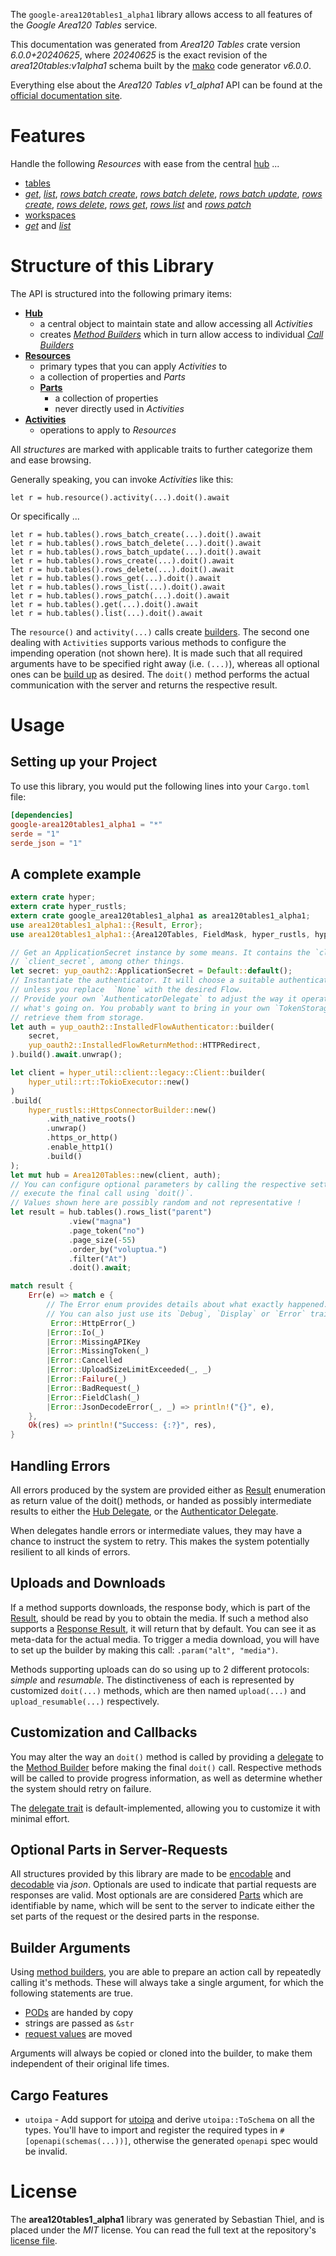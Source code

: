 <!---
DO NOT EDIT !
This file was generated automatically from 'src/generator/templates/api/README.md.mako'
DO NOT EDIT !
-->
The `google-area120tables1_alpha1` library allows access to all features of the *Google Area120 Tables* service.

This documentation was generated from *Area120 Tables* crate version *6.0.0+20240625*, where *20240625* is the exact revision of the *area120tables:v1alpha1* schema built by the [mako](http://www.makotemplates.org/) code generator *v6.0.0*.

Everything else about the *Area120 Tables* *v1_alpha1* API can be found at the
[official documentation site](https://support.google.com/area120-tables/answer/10011390).
# Features

Handle the following *Resources* with ease from the central [hub](https://docs.rs/google-area120tables1_alpha1/6.0.0+20240625/google_area120tables1_alpha1/Area120Tables) ...

* [tables](https://docs.rs/google-area120tables1_alpha1/6.0.0+20240625/google_area120tables1_alpha1/api::Table)
 * [*get*](https://docs.rs/google-area120tables1_alpha1/6.0.0+20240625/google_area120tables1_alpha1/api::TableGetCall), [*list*](https://docs.rs/google-area120tables1_alpha1/6.0.0+20240625/google_area120tables1_alpha1/api::TableListCall), [*rows batch create*](https://docs.rs/google-area120tables1_alpha1/6.0.0+20240625/google_area120tables1_alpha1/api::TableRowBatchCreateCall), [*rows batch delete*](https://docs.rs/google-area120tables1_alpha1/6.0.0+20240625/google_area120tables1_alpha1/api::TableRowBatchDeleteCall), [*rows batch update*](https://docs.rs/google-area120tables1_alpha1/6.0.0+20240625/google_area120tables1_alpha1/api::TableRowBatchUpdateCall), [*rows create*](https://docs.rs/google-area120tables1_alpha1/6.0.0+20240625/google_area120tables1_alpha1/api::TableRowCreateCall), [*rows delete*](https://docs.rs/google-area120tables1_alpha1/6.0.0+20240625/google_area120tables1_alpha1/api::TableRowDeleteCall), [*rows get*](https://docs.rs/google-area120tables1_alpha1/6.0.0+20240625/google_area120tables1_alpha1/api::TableRowGetCall), [*rows list*](https://docs.rs/google-area120tables1_alpha1/6.0.0+20240625/google_area120tables1_alpha1/api::TableRowListCall) and [*rows patch*](https://docs.rs/google-area120tables1_alpha1/6.0.0+20240625/google_area120tables1_alpha1/api::TableRowPatchCall)
* [workspaces](https://docs.rs/google-area120tables1_alpha1/6.0.0+20240625/google_area120tables1_alpha1/api::Workspace)
 * [*get*](https://docs.rs/google-area120tables1_alpha1/6.0.0+20240625/google_area120tables1_alpha1/api::WorkspaceGetCall) and [*list*](https://docs.rs/google-area120tables1_alpha1/6.0.0+20240625/google_area120tables1_alpha1/api::WorkspaceListCall)




# Structure of this Library

The API is structured into the following primary items:

* **[Hub](https://docs.rs/google-area120tables1_alpha1/6.0.0+20240625/google_area120tables1_alpha1/Area120Tables)**
    * a central object to maintain state and allow accessing all *Activities*
    * creates [*Method Builders*](https://docs.rs/google-area120tables1_alpha1/6.0.0+20240625/google_area120tables1_alpha1/common::MethodsBuilder) which in turn
      allow access to individual [*Call Builders*](https://docs.rs/google-area120tables1_alpha1/6.0.0+20240625/google_area120tables1_alpha1/common::CallBuilder)
* **[Resources](https://docs.rs/google-area120tables1_alpha1/6.0.0+20240625/google_area120tables1_alpha1/common::Resource)**
    * primary types that you can apply *Activities* to
    * a collection of properties and *Parts*
    * **[Parts](https://docs.rs/google-area120tables1_alpha1/6.0.0+20240625/google_area120tables1_alpha1/common::Part)**
        * a collection of properties
        * never directly used in *Activities*
* **[Activities](https://docs.rs/google-area120tables1_alpha1/6.0.0+20240625/google_area120tables1_alpha1/common::CallBuilder)**
    * operations to apply to *Resources*

All *structures* are marked with applicable traits to further categorize them and ease browsing.

Generally speaking, you can invoke *Activities* like this:

```Rust,ignore
let r = hub.resource().activity(...).doit().await
```

Or specifically ...

```ignore
let r = hub.tables().rows_batch_create(...).doit().await
let r = hub.tables().rows_batch_delete(...).doit().await
let r = hub.tables().rows_batch_update(...).doit().await
let r = hub.tables().rows_create(...).doit().await
let r = hub.tables().rows_delete(...).doit().await
let r = hub.tables().rows_get(...).doit().await
let r = hub.tables().rows_list(...).doit().await
let r = hub.tables().rows_patch(...).doit().await
let r = hub.tables().get(...).doit().await
let r = hub.tables().list(...).doit().await
```

The `resource()` and `activity(...)` calls create [builders][builder-pattern]. The second one dealing with `Activities`
supports various methods to configure the impending operation (not shown here). It is made such that all required arguments have to be
specified right away (i.e. `(...)`), whereas all optional ones can be [build up][builder-pattern] as desired.
The `doit()` method performs the actual communication with the server and returns the respective result.

# Usage

## Setting up your Project

To use this library, you would put the following lines into your `Cargo.toml` file:

```toml
[dependencies]
google-area120tables1_alpha1 = "*"
serde = "1"
serde_json = "1"
```

## A complete example

```Rust
extern crate hyper;
extern crate hyper_rustls;
extern crate google_area120tables1_alpha1 as area120tables1_alpha1;
use area120tables1_alpha1::{Result, Error};
use area120tables1_alpha1::{Area120Tables, FieldMask, hyper_rustls, hyper_util, yup_oauth2};

// Get an ApplicationSecret instance by some means. It contains the `client_id` and
// `client_secret`, among other things.
let secret: yup_oauth2::ApplicationSecret = Default::default();
// Instantiate the authenticator. It will choose a suitable authentication flow for you,
// unless you replace  `None` with the desired Flow.
// Provide your own `AuthenticatorDelegate` to adjust the way it operates and get feedback about
// what's going on. You probably want to bring in your own `TokenStorage` to persist tokens and
// retrieve them from storage.
let auth = yup_oauth2::InstalledFlowAuthenticator::builder(
    secret,
    yup_oauth2::InstalledFlowReturnMethod::HTTPRedirect,
).build().await.unwrap();

let client = hyper_util::client::legacy::Client::builder(
    hyper_util::rt::TokioExecutor::new()
)
.build(
    hyper_rustls::HttpsConnectorBuilder::new()
        .with_native_roots()
        .unwrap()
        .https_or_http()
        .enable_http1()
        .build()
);
let mut hub = Area120Tables::new(client, auth);
// You can configure optional parameters by calling the respective setters at will, and
// execute the final call using `doit()`.
// Values shown here are possibly random and not representative !
let result = hub.tables().rows_list("parent")
             .view("magna")
             .page_token("no")
             .page_size(-55)
             .order_by("voluptua.")
             .filter("At")
             .doit().await;

match result {
    Err(e) => match e {
        // The Error enum provides details about what exactly happened.
        // You can also just use its `Debug`, `Display` or `Error` traits
         Error::HttpError(_)
        |Error::Io(_)
        |Error::MissingAPIKey
        |Error::MissingToken(_)
        |Error::Cancelled
        |Error::UploadSizeLimitExceeded(_, _)
        |Error::Failure(_)
        |Error::BadRequest(_)
        |Error::FieldClash(_)
        |Error::JsonDecodeError(_, _) => println!("{}", e),
    },
    Ok(res) => println!("Success: {:?}", res),
}

```
## Handling Errors

All errors produced by the system are provided either as [Result](https://docs.rs/google-area120tables1_alpha1/6.0.0+20240625/google_area120tables1_alpha1/common::Result) enumeration as return value of
the doit() methods, or handed as possibly intermediate results to either the
[Hub Delegate](https://docs.rs/google-area120tables1_alpha1/6.0.0+20240625/google_area120tables1_alpha1/common::Delegate), or the [Authenticator Delegate](https://docs.rs/yup-oauth2/*/yup_oauth2/trait.AuthenticatorDelegate.html).

When delegates handle errors or intermediate values, they may have a chance to instruct the system to retry. This
makes the system potentially resilient to all kinds of errors.

## Uploads and Downloads
If a method supports downloads, the response body, which is part of the [Result](https://docs.rs/google-area120tables1_alpha1/6.0.0+20240625/google_area120tables1_alpha1/common::Result), should be
read by you to obtain the media.
If such a method also supports a [Response Result](https://docs.rs/google-area120tables1_alpha1/6.0.0+20240625/google_area120tables1_alpha1/common::ResponseResult), it will return that by default.
You can see it as meta-data for the actual media. To trigger a media download, you will have to set up the builder by making
this call: `.param("alt", "media")`.

Methods supporting uploads can do so using up to 2 different protocols:
*simple* and *resumable*. The distinctiveness of each is represented by customized
`doit(...)` methods, which are then named `upload(...)` and `upload_resumable(...)` respectively.

## Customization and Callbacks

You may alter the way an `doit()` method is called by providing a [delegate](https://docs.rs/google-area120tables1_alpha1/6.0.0+20240625/google_area120tables1_alpha1/common::Delegate) to the
[Method Builder](https://docs.rs/google-area120tables1_alpha1/6.0.0+20240625/google_area120tables1_alpha1/common::CallBuilder) before making the final `doit()` call.
Respective methods will be called to provide progress information, as well as determine whether the system should
retry on failure.

The [delegate trait](https://docs.rs/google-area120tables1_alpha1/6.0.0+20240625/google_area120tables1_alpha1/common::Delegate) is default-implemented, allowing you to customize it with minimal effort.

## Optional Parts in Server-Requests

All structures provided by this library are made to be [encodable](https://docs.rs/google-area120tables1_alpha1/6.0.0+20240625/google_area120tables1_alpha1/common::RequestValue) and
[decodable](https://docs.rs/google-area120tables1_alpha1/6.0.0+20240625/google_area120tables1_alpha1/common::ResponseResult) via *json*. Optionals are used to indicate that partial requests are responses
are valid.
Most optionals are are considered [Parts](https://docs.rs/google-area120tables1_alpha1/6.0.0+20240625/google_area120tables1_alpha1/common::Part) which are identifiable by name, which will be sent to
the server to indicate either the set parts of the request or the desired parts in the response.

## Builder Arguments

Using [method builders](https://docs.rs/google-area120tables1_alpha1/6.0.0+20240625/google_area120tables1_alpha1/common::CallBuilder), you are able to prepare an action call by repeatedly calling it's methods.
These will always take a single argument, for which the following statements are true.

* [PODs][wiki-pod] are handed by copy
* strings are passed as `&str`
* [request values](https://docs.rs/google-area120tables1_alpha1/6.0.0+20240625/google_area120tables1_alpha1/common::RequestValue) are moved

Arguments will always be copied or cloned into the builder, to make them independent of their original life times.

[wiki-pod]: http://en.wikipedia.org/wiki/Plain_old_data_structure
[builder-pattern]: http://en.wikipedia.org/wiki/Builder_pattern
[google-go-api]: https://github.com/google/google-api-go-client

## Cargo Features

* `utoipa` - Add support for [utoipa](https://crates.io/crates/utoipa) and derive `utoipa::ToSchema` on all
the types. You'll have to import and register the required types in `#[openapi(schemas(...))]`, otherwise the
generated `openapi` spec would be invalid.


# License
The **area120tables1_alpha1** library was generated by Sebastian Thiel, and is placed
under the *MIT* license.
You can read the full text at the repository's [license file][repo-license].

[repo-license]: https://github.com/Byron/google-apis-rsblob/main/LICENSE.md

